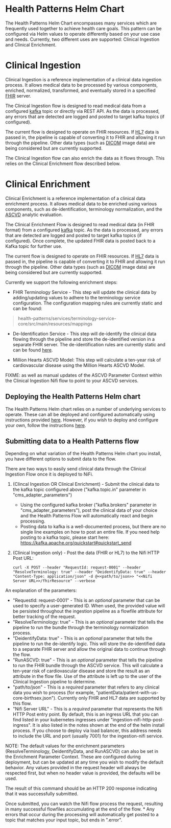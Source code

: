 # Health Patterns Helm Chart

The Health Patterns Helm Chart encompasses many services which are frequently used together to achieve health care goals.  This pattern can be configured via Helm values to operate differently based on your use case and needs. Currently, two different uses are supported: Clinical Ingestion and Clinical Enrichment. 

# Clinical Ingestion
Clinical Ingestion is a reference implementation of a clinical data ingestion process.  It allows medical data to be processed by various components, enriched, normalized, transformed, and eventually stored in a specified [FHIR](https://www.hl7.org/fhir/) server.

The Clinical Ingestion flow is designed to read medical data from a configured [kafka](https://kafka.apache.org/) topic  or directly via REST API.  As the data is processed, any errors that are detected are logged and posted to target kafka topics (if configured).

The current flow is designed to operate on FHIR resources. If [HL7](https://www.hl7.org/implement/standards/product_section.cfm?section=13) data is passed in, the pipeline is capable of converting it to FHIR and allowing it run through the pipeline.  Other data types (such as [DICOM](https://www.dicomstandard.org/) image data) are being considered but are currently supported.

The Clinical Ingestion flow can also enrich the data as it flows through. This relies on the Clinical Enrichment flow described below.

# Clinical Enrichment
Clinical Enrichment is a reference implementation of a clinical data enrichment process.  It allows medical data to be enriched using various components, such as de-identification, terminology normalization, and the [ASCVD](https://github.com/Alvearie/health-analytics/tree/main/ascvd) analytic evaluation.

The Clinical Enrichment Flow is designed to read medical data (in FHIR format) from a configured [kafka](https://kafka.apache.org/) topic.  As the data is processed, any errors that are detected are logged and posted to target kafka topics (if configured).  Once complete, the updated FHIR data is posted back to a Kafka topic for further use.

The current flow is designed to operate on FHIR resources. If [HL7](https://www.hl7.org/implement/standards/product_section.cfm?section=13) data is passed in, the pipeline is capable of converting it to FHIR and allowing it run through the pipeline.  Other data types (such as [DICOM](https://www.dicomstandard.org/) image data) are being considered but are currently supported.

Currently we support the following enrichment steps:

* FHIR Terminology Service - This step will update the clinical data by adding/updating values to adhere to the terminology service configuration. The configuration mapping rules are currently static and can be found:

>health-patterns/services/terminology-service-core/src/main/resources/mappings

* De-Identification Service - This step will de-identify the clinical data flowing through the pipeline and store the de-identified version in a separate FHIR server.  The de-identification rules are currently static and can be found [here](../services/deid-core/src/main/resources/de-id-config.json).


* Million Hearts ASCVD Model: This step will calculate a ten-year risk of cardiovascular disease using the Million Hearts ASCVD Model.  

FIXME: as well as manual updates of the ASCVD Parameter Context within the Clinical Ingestion Nifi flow to point to your ASCVD services.

## Deploying the Health Patterns Helm chart

The Health Patterns Helm chart relies on a number of underlying services to operate.  These can all be deployed and configured automatically using instructions provided [here](README_Helm.md).  However, if you wish to deploy and configure your own, follow the instructions [here](README_MANUAL_DEPLOY.md).

## Submitting data to a Health Patterns flow

Depending on what variation of the Health Patterns Helm chart you install, you have different options to submit data to the flow.

There are two ways to easily send clinical data through the Clinical Ingestion Flow once it is deployed to NiFi.

1. (Clincal Ingestion OR Clinical Enrichment) - Submit the clinical data to the kafka topic configured above ("kafka.topic.in" parameter in "cms_adapter_parameters")
	* Using the configured kafka broker ("kafka.brokers" parameter in "cms_adapter_parameters"), post the clinical data of your choice and the Health Patterns Flow will automatically react and begin processing.
	* Posting data to kafka is a well-documented process, but there are no single line examples on how to post an entire file.  If you need help posting to a kafka topic, please start here: https://kafka.apache.org/quickstart#quickstart_send


2. (Clinical Ingestion only) - Post the data (FHIR or HL7) to the Nifi HTTP Post URL:

	`curl -X POST --header "RequestId: request-0001" --header "ResolveTerminology: true" --header "DeidentifyData: true" --header "Content-Type: application/json" -d @<<path/to/json>> "<<Nifi Server URL>>/fhirResource" --verbose`

An explanation of the parameters:

* "RequestId: request-0001" - This is an *optional* parameter that can be used to specify a user-generated ID. When used, the provided value will be persisted throughout the ingestion pipeline as a flowfile attribute for better tracking of the request.
* "ResolveTerminology: true" - This is an *optional* parameter that tells the pipeline to run the bundle through the terminology normalization process.
* "DeidentifyData: true" - This is an *optional* parameter that tells the pipeline to run the de-identify logic. This will store the de-identified data to a separate FHIR server and allow the original data to continue through the flow.
* "RunASCVD: true" - This is an *optional* parameter that tells the pipeline to run the FHIR bundle through the ASCVD service. This will calculate a ten-year risk of cardiovascular disease and store the result as an attribute in the flow file.  Use of the attribute is left up to the user of the Clinical Ingestion pipeline to determine.
* "path/to/json" - This is a *required* parameter that refers to any clinical data you wish to process (for example, "patientData/patient-with-us-core-birthsex.json"). Currently only FHIR and HL7 data are supported by this flow. 
* "Nifi Server URL" - This is a *required* parameter that represents the Nifi HTTP Post entry point.  By default, this is an ingress URL that you can find listed in your kubernetes ingresses under "ingestion-nifi-http-post-ingress".  It is also listed in the notes shown at the end of the helm install process. If you choose to deploy via load balancer, this address needs to include the URL and port (usually 7001) for the ingestion-nifi service.

NOTE: The default values for the enrichment parameters (ResolveTerminology, DeidentifyData, and RunASCVD) can also be set in the Enrichment Parameter Context.  These are configured during deployment, but can be updated at any time you wish to modify the default behavior.  Any values provided in the request header will always be respected first, but when no header value is provided, the defaults will be used.  

The result of this command should be an HTTP 200 response indicating that it was successfully submitted.

Once submitted, you can watch the Nifi flow process the request, resulting in many successful flowfiles accumulating at the end of the flow.
	* Any errors that occur during the processing will automatically get posted to a topic that matches your input topic, but ends in ".error".